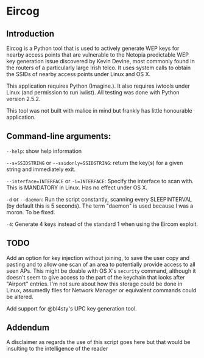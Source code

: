 Eircog
=======


Introduction
-------

Eircog is a Python tool that is used to actively generate WEP keys for
nearby access points that are vulnerable to the Netopia predictable WEP key generation issue discovered
by Kevin Devine, most commonly found in the routers of a particularly large Irish telco. It uses system calls to obtain the SSIDs of nearby access points under Linux and OS X.

This application requires Python (Imagine.). It also requires iwtools under Linux (and permission to run iwlist). All testing was done with Python version 2.5.2.

This tool was not built with malice in mind but frankly has little honourable application.

Command-line arguments:
-------

```--help```: show help information

```--s=SSIDSTRING``` or ```--ssidonly=SSIDSTRING```: return the key(s) for a given string and immediately exit.

```--interface=INTERFACE``` or ```-i=INTERFACE```: Specify the interface to scan with. This is MANDATORY in Linux. Has no effect under OS X.

```-d``` or ```--daemon```: Run the script constantly, scanning every SLEEPINTERVAL (by default this is 5 seconds). The term "daemon" is used because I was a moron. To be fixed.

```-4```: Generate 4 keys instead of the standard 1 when using the Eircom exploit.

TODO
------

Add an option for key injection without joining, to save the user copy and pasting and to
allow one scan of an area to potentially provide access to all seen APs. This might be doable
with OS X's `security` command, although it doesn't seem to give access to the part of the
keychain that looks after "Airport" entries. I'm not sure about how this storage could be
done in Linux, assumedly files for Network Manager or equivalent commands could be altered.

Add support for @bl4sty's UPC key generation tool.

Addendum
-------

A disclaimer as regards the use of this script goes here but that would be insulting to the intelligence of the reader
